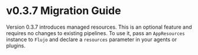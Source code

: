# v0.3.7 Migration Guide

Version 0.3.7 introduces managed resources. This is an optional feature and
requires no changes to existing pipelines. To use it, pass an `AppResources`
instance to `Flujo` and declare a `resources` parameter in your agents or
plugins.
